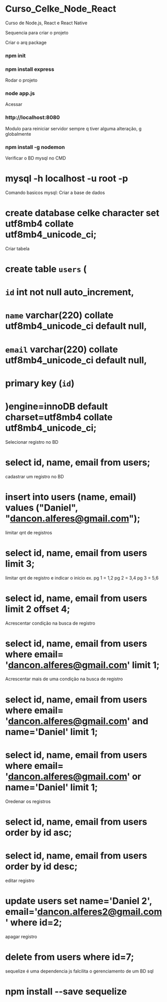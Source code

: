 # Curso_Celke_Node_React
 Curso de Node.js, React e React Native 

Sequencia para criar o projeto

Criar o arq package
### npm init

### npm install express

Rodar o projeto
### node app.js

Acessar
### http://localhost:8080

Modulo para reiniciar servidor sempre q tiver alguma alteração, g globalmente
### npm install -g nodemon

Verificar o BD mysql no CMD
# mysql -h localhost -u root -p

Comando basicos mysql:
Criar a base de dados
# create database celke character set utf8mb4 collate utf8mb4_unicode_ci;

Criar tabela
# create table `users` (
# 	`id` int not null auto_increment,
# 	`name` varchar(220) collate utf8mb4_unicode_ci default null,
# 	`email` varchar(220) collate utf8mb4_unicode_ci default null,
# 	primary key (`id`)
# )engine=innoDB default charset=utf8mb4 collate utf8mb4_unicode_ci;

Selecionar registro no BD
# select id, name, email from users;

cadastrar um registro no BD
# insert into users (name, email) values ("Daniel", "dancon.alferes@gmail.com");

limitar qnt de registros
# select id, name, email from users limit 3;

limitar qnt de registro e indicar o inicio
ex.
pg 1 = 1,2
pg 2 = 3,4
pg 3 = 5,6
# select id, name, email from users limit 2 offset 4;

Acrescentar condição na busca de registro
# select id, name, email from users where email= 'dancon.alferes@gmail.com' limit 1;

Acrescentar mais de uma condição na busca de registro
# select id, name, email from users where email= 'dancon.alferes@gmail.com' and name='Daniel' limit 1;
# select id, name, email from users where email= 'dancon.alferes@gmail.com' or name='Daniel' limit 1;

Oredenar os registros
# select id, name, email from users order by id asc;
# select id, name, email from users order by id desc;

editar registro
# update users set name='Daniel 2', email='dancon.alferes2@gmail.com' where id=2;

apagar registro
# delete from users where id=7;

sequelize é uma dependencia js falcilita o gerenciamento de um BD sql
# npm install --save sequelize
